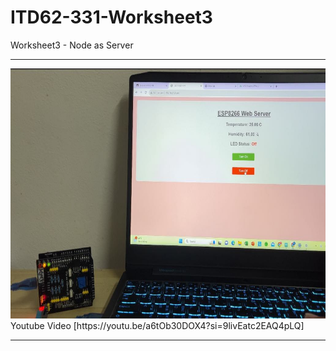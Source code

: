 # ITD62-331-Worksheet3
Worksheet3 - Node as Server
<hr>
<img src="https://github.com/ffixxpp/ITD62-331-Worksheet3/blob/main/Node_as_Server.jpg?raw=true" width="auto" height="400">
Youtube Video [https://youtu.be/a6tOb30DOX4?si=9livEatc2EAQ4pLQ]
<hr>
